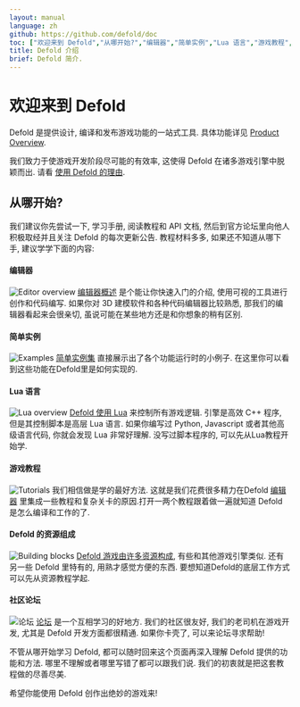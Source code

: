 ```yaml
---
layout: manual
language: zh
github: https://github.com/defold/doc
toc: ["欢迎来到 Defold","从哪开始?","编辑器","简单实例","Lua 语言","游戏教程","Defold 的资源组成","社区论坛"]
title: Defold 介绍
brief: Defold 简介.
---
```


# 欢迎来到 Defold

Defold 是提供设计, 编译和发布游戏功能的一站式工具. 具体功能详见 [Product Overview](/product).

我们致力于使游戏开发阶段尽可能的有效率, 这使得 Defold 在诸多游戏引擎中脱颖而出. 请看 [使用 Defold 的理由](/why).

## 从哪开始?

我们建议你先尝试一下, 学习手册, 阅读教程和 API 文档, 然后到官方论坛里向他人积极取经并且关注 Defold 的每次更新公告. 教程材料多多, 如果还不知道从哪下手, 建议学学下面的内容:

#### 编辑器
![Editor overview](/manuals/images/introduction/editor.png) [编辑器概述](/zh/manuals/editor/) 是个能让你快速入门的介绍, 使用可视的工具进行创作和代码编写. 如果你对 3D 建模软件和各种代码编辑器比较熟悉, 那我们的编辑器看起来会很亲切, 虽说可能在某些地方还是和你想象的稍有区别.

#### 简单实例
![Examples](/manuals/images/introduction/examples.jpg) [简单实例集](/examples/) 直接展示出了各个功能运行时的小例子. 在这里你可以看到这些功能在Defold里是如何实现的.

#### Lua 语言
![Lua overview](/manuals/images/introduction/lua.png) [Defold 使用 Lua](/zh/manuals/lua/) 来控制所有游戏逻辑. 引擎是高效 C++ 程序, 但是其控制脚本是高层 Lua 语言. 如果你编写过 Python, Javascript 或者其他高级语言代码, 你就会发现 Lua 非常好理解. 没写过脚本程序的, 可以先从Lua教程开始学.

#### 游戏教程
![Tutorials](/manuals/images/introduction/tutorials.jpg) 我们相信做是学的最好方法. 这就是我们花费很多精力在Defold [编辑器](/zh/manuals/editor/) 里集成一些教程和复杂关卡的原因.打开一两个教程跟着做一遍就知道 Defold 是怎么编译和工作的了.

#### Defold 的资源组成
![Building blocks](/manuals/images/introduction/building_blocks.png) [Defold 游戏由许多资源构成](/zh/manuals/building-blocks/), 有些和其他游戏引擎类似. 还有另一些 Defold 里特有的, 用熟才感觉方便的东西. 要想知道Defold的底层工作方式可以先从资源教程学起.

#### 社区论坛
![论坛](/manuals/images/introduction/forum.jpg) [论坛](//forum.defold.com/) 是一个互相学习的好地方. 我们的社区很友好, 我们的老司机在游戏开发, 尤其是 Defold 开发方面都很精通. 如果你卡壳了, 可以来论坛寻求帮助!

不管从哪开始学习 Defold, 都可以随时回来这个页面再深入理解 Defold 提供的功能和方法. 哪里不理解或者哪里写错了都可以跟我们说. 我们的初衷就是把这套教程做的尽善尽美.

希望你能使用 Defold 创作出绝妙的游戏来!
